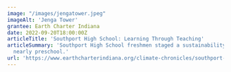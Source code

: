 ```yaml
---
image: "/images/jengatower.jpeg"
imageAlt: 'Jenga Tower'
grantee: Earth Charter Indiana
date: 2022-09-20T18:00:00Z
articleTitle: 'Southport High School: Learning Through Teaching'
articleSummary: 'Southport High School freshmen staged a sustainability fair for a
  nearly preschool.'
url: 'https://www.earthcharterindiana.org/climate-chronicles/southport-high-school-learning-through-teaching'
---
```

